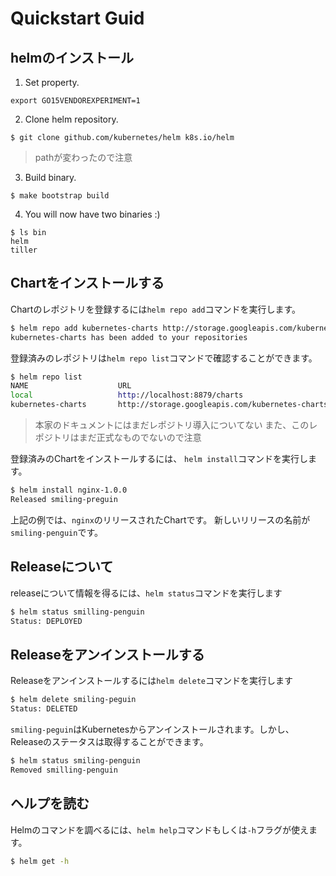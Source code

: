 # Quickstart Guid
## helmのインストール
1. Set property. 
```
export GO15VENDOREXPERIMENT=1
```
2. Clone helm repository.
```
$ git clone github.com/kubernetes/helm k8s.io/helm
```
> pathが変わったので注意

3. Build binary.
```
$ make bootstrap build
```
4. You will now have two binaries :)
```
$ ls bin
helm
tiller
```

## Chartをインストールする

Chartのレポジトリを登録するには`helm repo add`コマンドを実行します。

```bash
$ helm repo add kubernetes-charts http://storage.googleapis.com/kubernetes-charts
kubernetes-charts has been added to your repositories
```

登録済みのレポジトリは`helm repo list`コマンドで確認することができます。

```bash
$ helm repo list
NAME                    URL
local                   http://localhost:8879/charts
kubernetes-charts       http://storage.googleapis.com/kubernetes-charts
```

> 本家のドキュメントにはまだレポジトリ導入についてない
> また、このレポジトリはまだ正式なものでないので注意

登録済みのChartをインストールするには、
`helm install`コマンドを実行します。

```bash
$ helm install nginx-1.0.0
Released smiling-preguin
```

上記の例では、`nginx`のリリースされたChartです。
新しいリリースの名前が`smiling-penguin`です。

## Releaseについて

releaseについて情報を得るには、`helm status`コマンドを実行します

```bash
$ helm status smilling-penguin
Status: DEPLOYED
```

## Releaseをアンインストールする

Releaseをアンインストールするには`helm delete`コマンドを実行します

```bash
$ helm delete smiling-peguin
Status: DELETED
```

`smiling-peguin`はKubernetesからアンインストールされます。しかし、Releaseのステータスは取得することができます。

```bash
$ helm status smiling-penguin
Removed smilling-penguin
```

## ヘルプを読む

Helmのコマンドを調べるには、`helm help`コマンドもしくは`-h`フラグが使えます。

```bash
$ helm get -h
```
